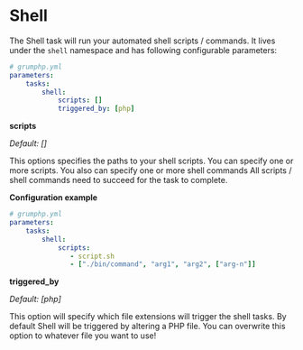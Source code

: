 # Shell

The Shell task will run your automated shell scripts / commands.
It lives under the `shell` namespace and has following configurable parameters:

```yaml
# grumphp.yml
parameters:
    tasks:
        shell:
            scripts: []
            triggered_by: [php]
```

**scripts**

*Default: []*

This options specifies the paths to your shell scripts.
You can specify one or more scripts. 
You also can specify one or more shell commands
All scripts / shell commands need to succeed for the task to complete.

**Configuration example**

```yaml
# grumphp.yml
parameters:
    tasks:
        shell:
            scripts:
               - script.sh
               - ["./bin/command", "arg1", "arg2", ["arg-n"]]
```

**triggered_by**

*Default: [php]*

This option will specify which file extensions will trigger the shell tasks.
By default Shell will be triggered by altering a PHP file. 
You can overwrite this option to whatever file you want to use!
